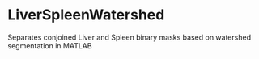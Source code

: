 # LiverSpleenWatershed
Separates conjoined Liver and Spleen binary masks based on watershed segmentation in MATLAB 
